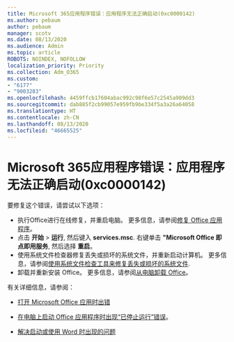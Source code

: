 ```yaml
---
title: Microsoft 365应用程序错误：应用程序无法正确启动(0xc0000142)
ms.author: pebaum
author: pebaum
manager: scotv
ms.date: 08/13/2020
ms.audience: Admin
ms.topic: article
ROBOTS: NOINDEX, NOFOLLOW
localization_priority: Priority
ms.collection: Adm_O365
ms.custom:
- "6177"
- "9003283"
ms.openlocfilehash: 4459ffcb17604abac992c98f6e57c2545a909dd3
ms.sourcegitcommit: dab885f2cb99057e959fb9be334f5a3a26a64058
ms.translationtype: HT
ms.contentlocale: zh-CN
ms.lasthandoff: 08/13/2020
ms.locfileid: "46665525"
---
```

# <a name="microsoft-365-apps-error-the-application-was-unable-to-start-correctly-0xc0000142"></a>Microsoft 365应用程序错误：应用程序无法正确启动(0xc0000142)

要修复这个错误，请尝试以下选项：

- 执行Office进行在线修复，并重启电脑。 更多信息，请参阅[修复 Office 应用程序](https://support.microsoft.com/office/repair-an-office-application-7821d4b6-7c1d-4205-aa0e-a6b40c5bb88b)。
- 点击  **开始**  >  **运行**, 然后键入  **services.msc**. 右键单击 **"Microsoft Office 即点即用服务**, 然后选择 **重启**。
- 使用系统文件检查器修复丢失或损坏的系统文件，并重新启动计算机。 更多信息，请参阅[使用系统文件检查工具来修复丢失或损坏的系统文件](https://support.microsoft.com/help/929833/use-the-system-file-checker-tool-to-repair-missing-or-corrupted-system).
- 卸载并重新安装 Office。 更多信息，请参阅[从电脑卸载 Office](https://support.microsoft.com/office/uninstall-office-from-a-pc-9dd49b83-264a-477a-8fcc-2fdf5dbf61d8)。

有关详细信息，请参阅：  

- [打开 Microsoft Office 应用时出错](https://support.office.com/article/error-when-opening-microsoft-office-apps-b84b6a63-4b8c-46ec-ae9a-ad91d6160d72)  

- [在电脑上启动 Office 应用程序时出现“已停止运行”错误](https://support.office.com/article/i-get-a-stopped-working-error-when-i-start-office-applications-on-my-pc-52bd7985-4e99-4a35-84c8-2d9b8301a2fa)。  

- [解决启动或使用 Word 时出现的问题](https://docs.microsoft.com/office/troubleshoot/word/issues-when-start-or-use-word)